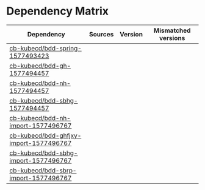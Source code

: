 # Dependency Matrix

Dependency | Sources | Version | Mismatched versions
---------- | ------- | ------- | -------------------
[cb-kubecd/bdd-spring-1577493423](https://github.com/cb-kubecd/bdd-spring-1577493423.git) |  | []() | 
[cb-kubecd/bdd-gh-1577494457](https://github.com/cb-kubecd/bdd-gh-1577494457.git) |  | []() | 
[cb-kubecd/bdd-nh-1577494457](https://github.com/cb-kubecd/bdd-nh-1577494457.git) |  | []() | 
[cb-kubecd/bdd-sbhg-1577494457](https://github.com/cb-kubecd/bdd-sbhg-1577494457.git) |  | []() | 
[cb-kubecd/bdd-nh-import-1577496767](https://github.com/cb-kubecd/bdd-nh-import-1577496767.git) |  | []() | 
[cb-kubecd/bdd-ghfjxy-import-1577496767](https://github.com/cb-kubecd/bdd-ghfjxy-import-1577496767.git) |  | []() | 
[cb-kubecd/bdd-sbhg-import-1577496767](https://github.com/cb-kubecd/bdd-sbhg-import-1577496767.git) |  | []() | 
[cb-kubecd/bdd-sbrp-import-1577496767](https://github.com/cb-kubecd/bdd-sbrp-import-1577496767.git) |  | []() | 
